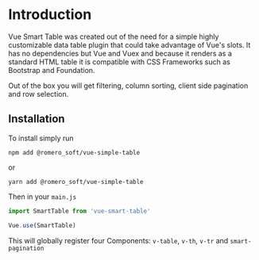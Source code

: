 # Introduction

Vue Smart Table was created out of the need for a simple highly customizable data table plugin 
that could take advantage of Vue's slots. It has no dependencies but Vue and Vuex and because it 
renders as a standard HTML table it is compatible with CSS Frameworks such as Bootstrap and Foundation.

Out of the box you will get filtering, column sorting, client side pagination and row selection.

## Installation
To install simply run
```
npm add @romero_soft/vue-simple-table
```
or
```
yarn add @romero_soft/vue-simple-table
```

Then in your `main.js`
```js
import SmartTable from 'vue-smart-table'

Vue.use(SmartTable)
```
This will globally register four Components: `v-table`, `v-th`, `v-tr` and `smart-pagination`
